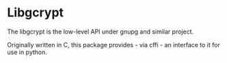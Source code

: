 # Libgcrypt
The libgcrypt is the low-level API under gnupg and similar project.

Originally written in C, this package provides - via cffi - an interface
to it for use in python.
